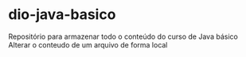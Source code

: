 # dio-java-basico
Repositório para armazenar todo o conteúdo do curso de Java básico
Alterar o conteudo de um arquivo de forma local
